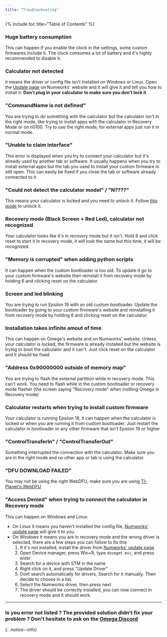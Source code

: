 ```yaml
---
title: "Troubleshooting"
---
```


{% include toc title="Table of Contents" %}

### Huge battery consumption

This can happen if you enable the clock in the settings, some custom firmwares include it.
The clock consumes a lot of battery and it's highly recommended to disable it.

### Calculator not detected

it means the driver or config file isn't installed on Windows or Linux.
Open the [Update page](https://numworks.com/update/) on Numworks' website and it will give it and tell you how to install it. **Don't plug in your calculator to make sure you don't lock it**

### "CommandName is not defined"

You are trying to do something with the calculator but the calculator isn't in the right mode, like trying to install apps with the calculator in Recovery Mode or on n0100.
Try to use the right mode, for external apps just run it in normal mode.

### "Unable to claim interface"

This error is displayed when you try to connect your calculator but it's already used by another tab or software. It usually happens when you try to install external apps but the tab you used to install your custom firmware is still open.
This can easily be fixed if you close the tab or software already connected to it.

### "Could not detect the calculator model" / "N????"

This means your calculator is locked and you need to unlock it.
Follow [this guide](get-started) to unlock it.

### Recovery mode (Black Screen + Red Led), calculator not recognized

Your calculator looks like it's in recovery mode but it isn't.
Hold 6 and click reset to start it in recovery mode, it will look the same but this time, it will be recognized.

### "Memory is corrupted" when adding python scripts

It can happen when the custom bootloader is too old. To update it go to your custom firmware's website then reinstall it from recovery mode by holding 6 and clicking reset on the calculator.

### Screen and led blinking

You are trying to run Epsilon 19 with an old custom bootloader.
Update the bootloader by going to your custom firmware's website and reinstalling it from recovery mode by holding 6 and clicking reset on the calculator.

### Installation takes infinite amout of time

This can happen on Omega's website and on Numworks' website. Unless your calculator is locked, the firmware is already installed but the website is trying to boot the calculator and it can't.
Just click reset on the calculator and it should be fixed

### "Address 0x90000000 outside of memory map"

You are trying to flash the external partition while in recovery mode. This can't work.
You need to flash while in the custom bootloader or recovery mode flasher (the screen saying "Recovery mode" when instlling Omega in Recovery mode)

### Calculator restarts when trying to install custom firmware

Your calculator is running Epsilon 19, it can happen when the calculator is locked or when you are running it from custom bootloader.
Just restart the calculator in bootloader or any other firmware that isn't Epsilon 19 or higher

### "ControlTransferIn" / "ControlTransferOut"

Something interrupted the connection with the calculator.
Make sure you are in the right mode and no other app or tab is using the calculator.

### "DFU DOWNLOAD FAILED"

You may not be using the right WebDFU, make sure you are using [TI-Planet's WebDFU](https://ti-planet.github.io/webdfu_numworks/n0110/)

### "Access Denied" when trying to connect the calculator in Recovery mode

This can happen on Windows and Linux:
- On Linux it means you haven't installed the config file, [Numworks' update page](https://numworks.com/update/) will give it to you.
- On Windows it means you are in recovery mode and the wrong driver is selected, there are a few steps you can follow to fix this
  1. If it's not installed, install the driver from [Numworks' update page](https://numworks.com/update/)
  2. Open Device manager, press Win+R, type `devmgmt.msc`, and press enter
  3. Search for a device with STM in the name
  4. Right click on it, and press "Update Driver"
  5. Dont search automatically for drivers, Search for it manually. Then decide to choose in a list.
  6. Select the Numworks driver, then press next
  7. The driver should be correctly installed, you can now connect in recovery mode and it should work.

___

### Is you error not listed ? The provided solution didn't fix your problem ? Don't hesitate to ask on the [Omega Discord](https://discord.gg/X2TWhh9)
{: .notice--info}

